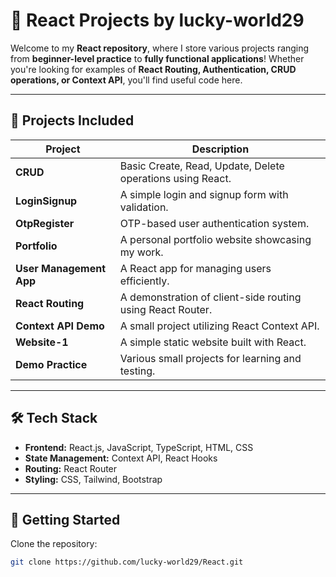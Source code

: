 


# 🚀 React Projects by **lucky-world29**  

Welcome to my **React repository**, where I store various projects ranging from **beginner-level practice** to **fully functional applications**! Whether you're looking for examples of **React Routing, Authentication, CRUD operations, or Context API**, you'll find useful code here.  

---

## 📌 **Projects Included**  

| Project | Description |
|---------|------------|
| **CRUD** | Basic Create, Read, Update, Delete operations using React. |
| **LoginSignup** | A simple login and signup form with validation. |
| **OtpRegister** | OTP-based user authentication system. |
| **Portfolio** | A personal portfolio website showcasing my work. |
| **User Management App** | A React app for managing users efficiently. |
| **React Routing** | A demonstration of client-side routing using React Router. |
| **Context API Demo** | A small project utilizing React Context API. |
| **Website-1** | A simple static website built with React. |
| **Demo Practice** | Various small projects for learning and testing. |

---

## 🛠️ **Tech Stack**  

- **Frontend:** React.js, JavaScript, TypeScript, HTML, CSS  
- **State Management:** Context API, React Hooks  
- **Routing:** React Router  
- **Styling:** CSS, Tailwind, Bootstrap  

---

## 🚀 **Getting Started**  

Clone the repository:  
```sh
git clone https://github.com/lucky-world29/React.git
